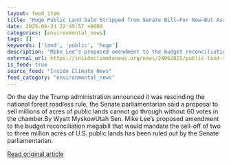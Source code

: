 ```yaml
---
layout: feed_item
title: "Huge Public Land Sale Stripped from Senate Bill—For Now—But Assault on Federal Land Protections Continues"
date: 2025-06-24 22:45:57 +0000
categories: [environmental_news]
tags: []
keywords: ['land', 'public', 'huge']
description: "Mike Lee’s proposed amendment to the budget reconciliation megabill that would mandate the sell-off of two to three million acres of U"
external_url: https://insideclimatenews.org/news/24062025/public-land-sale-stripped-from-senate-bill-but-federal-land-assault-continues/
is_feed: true
source_feed: "Inside Climate News"
feed_category: "environmental_news"
---
```


On the day the Trump administration announced it was rescinding the national forest roadless rule, the Senate parliamentarian said a proposal to sell millions of acres of public lands cannot go through without 60 votes in the chamber.By Wyatt MyskowUtah Sen. Mike Lee’s proposed amendment to the budget reconciliation megabill that would mandate the sell-off of two to three million acres of U.S. public lands has been ruled out by the Senate parliamentarian.

[Read original article](https://insideclimatenews.org/news/24062025/public-land-sale-stripped-from-senate-bill-but-federal-land-assault-continues/)
